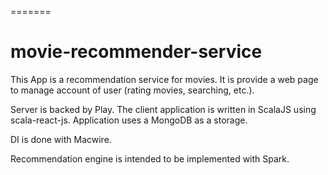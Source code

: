 =======
# movie-recommender-service

This App is a recommendation service for movies. It is provide a web page to manage account of user
(rating movies, searching, etc.).

Server is backed by Play. The client application is written in ScalaJS using scala-react-js.
Application uses a MongoDB as a storage.

DI is done with Macwire.

Recommendation engine is intended to be implemented with Spark.

